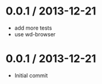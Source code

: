 
0.0.1 / 2013-12-21
==================

 * add more tests
 * use wd-browser

0.0.1 / 2013-12-21
==================

 * Initial commit
